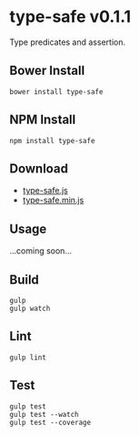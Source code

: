 # type-safe v0.1.1

Type predicates and assertion.

## Bower Install

```text
bower install type-safe
```

## NPM Install

```text
npm install type-safe
```

## Download

* [type-safe.js](https://raw.githubusercontent.com/machellerogden/type-safe/master/dist/type-safe.js)
* [type-safe.min.js](https://raw.githubusercontent.com/machellerogden/type-safe/master/dist/type-safe.min.js)

## Usage

...coming soon...


## Build

```text
gulp
gulp watch
```

## Lint

```text
gulp lint
```

## Test

```text
gulp test
gulp test --watch
gulp test --coverage
```

